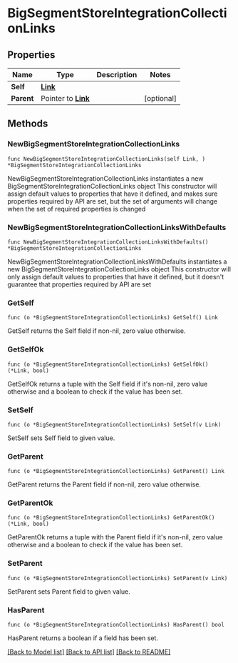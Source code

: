 # BigSegmentStoreIntegrationCollectionLinks

## Properties

Name | Type | Description | Notes
------------ | ------------- | ------------- | -------------
**Self** | [**Link**](Link.md) |  | 
**Parent** | Pointer to [**Link**](Link.md) |  | [optional] 

## Methods

### NewBigSegmentStoreIntegrationCollectionLinks

`func NewBigSegmentStoreIntegrationCollectionLinks(self Link, ) *BigSegmentStoreIntegrationCollectionLinks`

NewBigSegmentStoreIntegrationCollectionLinks instantiates a new BigSegmentStoreIntegrationCollectionLinks object
This constructor will assign default values to properties that have it defined,
and makes sure properties required by API are set, but the set of arguments
will change when the set of required properties is changed

### NewBigSegmentStoreIntegrationCollectionLinksWithDefaults

`func NewBigSegmentStoreIntegrationCollectionLinksWithDefaults() *BigSegmentStoreIntegrationCollectionLinks`

NewBigSegmentStoreIntegrationCollectionLinksWithDefaults instantiates a new BigSegmentStoreIntegrationCollectionLinks object
This constructor will only assign default values to properties that have it defined,
but it doesn't guarantee that properties required by API are set

### GetSelf

`func (o *BigSegmentStoreIntegrationCollectionLinks) GetSelf() Link`

GetSelf returns the Self field if non-nil, zero value otherwise.

### GetSelfOk

`func (o *BigSegmentStoreIntegrationCollectionLinks) GetSelfOk() (*Link, bool)`

GetSelfOk returns a tuple with the Self field if it's non-nil, zero value otherwise
and a boolean to check if the value has been set.

### SetSelf

`func (o *BigSegmentStoreIntegrationCollectionLinks) SetSelf(v Link)`

SetSelf sets Self field to given value.


### GetParent

`func (o *BigSegmentStoreIntegrationCollectionLinks) GetParent() Link`

GetParent returns the Parent field if non-nil, zero value otherwise.

### GetParentOk

`func (o *BigSegmentStoreIntegrationCollectionLinks) GetParentOk() (*Link, bool)`

GetParentOk returns a tuple with the Parent field if it's non-nil, zero value otherwise
and a boolean to check if the value has been set.

### SetParent

`func (o *BigSegmentStoreIntegrationCollectionLinks) SetParent(v Link)`

SetParent sets Parent field to given value.

### HasParent

`func (o *BigSegmentStoreIntegrationCollectionLinks) HasParent() bool`

HasParent returns a boolean if a field has been set.


[[Back to Model list]](../README.md#documentation-for-models) [[Back to API list]](../README.md#documentation-for-api-endpoints) [[Back to README]](../README.md)


